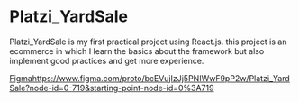 # Platzi_YardSale
Platzi_YardSale is my first practical project using React.js. this project is an ecommerce in which I learn the basics about the framework but also implement good practices and get more experience.


[Figma](https://www.figma.com/proto/bcEVujIzJj5PNIWwF9pP2w/Platzi_YardSale?node-id=0-719&starting-point-node-id=0%3A719)https://www.figma.com/proto/bcEVujIzJj5PNIWwF9pP2w/Platzi_YardSale?node-id=0-719&starting-point-node-id=0%3A719
